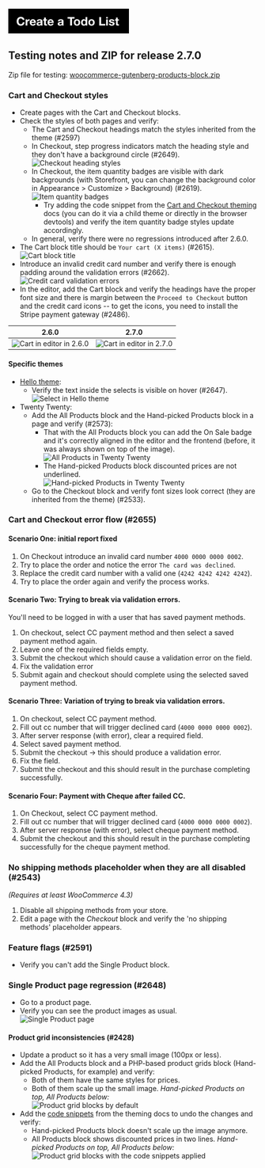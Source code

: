 [![Create Todo list](https://raw.githubusercontent.com/senadir/todo-my-markdown/master/public/github-button.svg?sanitize=true)](https://git-todo.netlify.app/create)

## Testing notes and ZIP for release 2.7.0

Zip file for testing: [woocommerce-gutenberg-products-block.zip](https://github.com/woocommerce/woocommerce-gutenberg-products-block/files/4747000/woocommerce-gutenberg-products-block.zip)

### Cart and Checkout styles

- Create pages with the Cart and Checkout blocks.
- Check the styles of both pages and verify:
	- The Cart and Checkout headings match the styles inherited from the theme (#2597)
	- In Checkout, step progress indicators match the heading style and they don't have a background circle (#2649).<br>
![Checkout heading styles](https://user-images.githubusercontent.com/3616980/84032118-1e327300-a997-11ea-8c06-363ac2bd78b3.png)
	- In Checkout, the item quantity badges are visible with dark backgrounds (with Storefront, you can change the background color in Appearance > Customize > Background) (#2619).<br>
![Item quantity badges](https://user-images.githubusercontent.com/3616980/84031988-ed523e00-a996-11ea-8545-339111e31f5f.png)
		- Try adding the code snippet from the [Cart and Checkout theming](https://github.com/woocommerce/woocommerce-gutenberg-products-block/blob/trunk/docs/theming/cart-and-checkout.md#item-quantity-badge) docs (you can do it via a child theme or directly in the browser devtools) and verify the item quantity badge styles update accordingly.
	- In general, verify there were no regressions introduced after 2.6.0.
- The Cart block title should be `Your cart (X items)` (#2615).<br>
![Cart block title](https://user-images.githubusercontent.com/3616980/84032294-66ea2c00-a997-11ea-8d6d-929668cb702b.png)
- Introduce an invalid credit card number and verify there is enough padding around the validation errors (#2662).<br>
![Credit card validation errors](https://user-images.githubusercontent.com/3616980/84011799-f0d5cd00-a976-11ea-8cb2-a7e7ef38b0b0.png)
- In the editor, add the Cart block and verify the headings have the proper font size and there is margin between the `Proceed to Checkout` button and the credit card icons -- to get the icons, you need to install the Stripe payment gateway (#2486).

| 2.6.0                                                                                                                           | 2.7.0                                                                                                                           |
| ------------------------------------------------------------------------------------------------------------------------------- | ------------------------------------------------------------------------------------------------------------------------------- |
| ![Cart in editor in 2.6.0](https://user-images.githubusercontent.com/3616980/81926566-71a4e180-95e2-11ea-8c43-7a5064831e5b.png) | ![Cart in editor in 2.7.0](https://user-images.githubusercontent.com/3616980/81926959-24753f80-95e3-11ea-8cd4-6374ff3870ce.png) |

#### Specific themes
- [Hello theme](https://elementor.com/hello-theme/):
	- Verify the text inside the selects is visible on hover (#2647).<br>
![Select in Hello theme](https://user-images.githubusercontent.com/3616980/84032650-f4c61700-a997-11ea-969d-6427d1e221bb.png)
- Twenty Twenty:
	- Add the All Products block and the Hand-picked Products block in a page and verify (#2573):
		- That with the All Products block you can add the On Sale badge and it's correctly aligned in the editor and the frontend (before, it was always shown on top of the image).<br>
![All Products in Twenty Twenty](https://user-images.githubusercontent.com/3616980/83013870-fef22800-a01d-11ea-8ea8-21229285d10a.png)
		- The Hand-picked Products block discounted prices are not underlined.<br>
![Hand-picked Products in Twenty Twenty](https://user-images.githubusercontent.com/3616980/83013599-8e4b0b80-a01d-11ea-88ab-a1537110c4e2.png)
	- Go to the Checkout block and verify font sizes look correct (they are inherited from the theme) (#2533).

### Cart and Checkout error flow (#2655)

#### Scenario One: initial report fixed

1. On Checkout introduce an invalid card number `4000 0000 0000 0002`.
2. Try to place the order and notice the error `The card was declined`.
3. Replace the credit card number with a valid one (`4242 4242 4242 4242`).
4. Try to place the order again and verify the process works.

#### Scenario Two: Trying to break via validation errors.

You'll need to be logged in with a user that has saved payment methods.

1. On checkout, select CC payment method and then select a saved payment method again.
2. Leave one of the required fields empty.
3. Submit the checkout which should cause a validation error on the field.
4. Fix the validation error
5. Submit again and checkout should complete using the selected saved payment method.

#### Scenario Three: Variation of trying to break via validation errors.

1. On checkout, select CC payment method.
2. Fill out cc number that will trigger declined card (`4000 0000 0000 0002`).
3. After server response (with error), clear a required field.
4. Select saved payment method.
5. Submit the checkout -> this should produce a validation error.
6. Fix the field.
7. Submit the checkout and this should result in the purchase completing successfully.

#### Scenario Four: Payment with Cheque after failed CC.

1. On Checkout, select CC payment method.
2. Fill out cc number that will trigger declined card (`4000 0000 0000 0002`).
3. After server response (with error), select cheque payment method.
4. Submit the checkout and this should result in the purchase completing successfully for the cheque payment method.

### No shipping methods placeholder when they are all disabled (#2543)
_(Requires at least WooCommerce 4.3)_
1. Disable all shipping methods from your store.
2. Edit a page with the _Checkout_ block and verify the 'no shipping methods' placeholder appears.

### Feature flags (#2591)
* Verify you can't add the Single Product block.

### Single Product page regression (#2648)
* Go to a product page.
* Verify you can see the product images as usual.<br>
![Single Product page](https://user-images.githubusercontent.com/3616980/84032892-4f5f7300-a998-11ea-9f2d-f2d0e57860c9.png)

#### Product grid inconsistencies (#2428)
- Update a product so it has a very small image (100px or less).
- Add the All Products block and a PHP-based product grids block (Hand-picked Products, for example) and verify:
	- Both of them have the same styles for prices.
	- Both of them scale up the small image.
_Hand-picked Products on top, All Products below:_<br>
![Product grid blocks by default](https://user-images.githubusercontent.com/3616980/83166453-3d1b4480-a10f-11ea-813f-2515b26dedac.png)
- Add the [code snippets](https://github.com/woocommerce/woocommerce-gutenberg-products-block/blob/trunk/docs/theming/product-grid-270.md#product-grid-blocks-style-update-in-270) from the theming docs to undo the changes and verify:
	- Hand-picked Products block doesn't scale up the image anymore.
	- All Products block shows discounted prices in two lines.
_Hand-picked Products on top, All Products below:_<br>
![Product grid blocks with the code snippets applied](https://user-images.githubusercontent.com/3616980/83164436-828a4280-a10c-11ea-81c1-b9a62cdf52b5.png)
